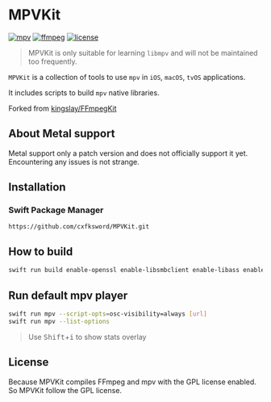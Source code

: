 # MPVKit

[![mpv](https://img.shields.io/badge/mpv-v0.37.0-blue.svg)](https://github.com/mpv-player/mpv)
[![ffmpeg](https://img.shields.io/badge/ffmpeg-n6.1.1-blue.svg)](https://github.com/FFmpeg/FFmpeg)
[![license](https://img.shields.io/github/license/cxfksword/MPVKit)](https://github.com/cxfksword/MPVKit/main/LICENSE)

> MPVKit is only suitable for learning `libmpv` and will not be maintained too frequently.

`MPVKit` is a collection of tools to use `mpv` in `iOS`, `macOS`, `tvOS` applications.

It includes scripts to build `mpv` native libraries.

Forked from [kingslay/FFmpegKit](https://github.com/kingslay/FFmpegKit)

## About Metal support

Metal support only a patch version and does not officially support it yet. Encountering any issues is not strange.

## Installation

### Swift Package Manager

```
https://github.com/cxfksword/MPVKit.git
```

## How to build

```bash
swift run build enable-openssl enable-libsmbclient enable-libass enable-ffmpeg enable-mpv
```


## Run default mpv player

```bash
swift run mpv --script-opts=osc-visibility=always [url]
swift run mpv --list-options
```

> Use <kbd>Shift</kbd>+<kbd>i</kbd> to show stats overlay

## License
Because MPVKit compiles FFmpeg and mpv with the GPL license enabled. So MPVKit follow the GPL license.
